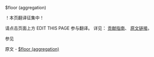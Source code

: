 $floor (aggregation)

 ！本页翻译征集中！

请点击页面上方 EDIT THIS PAGE 参与翻译。
详见：
[贡献指南]( https://github.com/JinMuInfo/MongoDB-Manual-zh/blob/master/CONTRIBUTING.md )、
[原文链接](  https://docs.mongodb.com/manual/reference/operator/aggregation/floor/  )。

 参见

原文 - [$floor (aggregation)]( https://docs.mongodb.com/manual/reference/operator/aggregation/floor/ )

